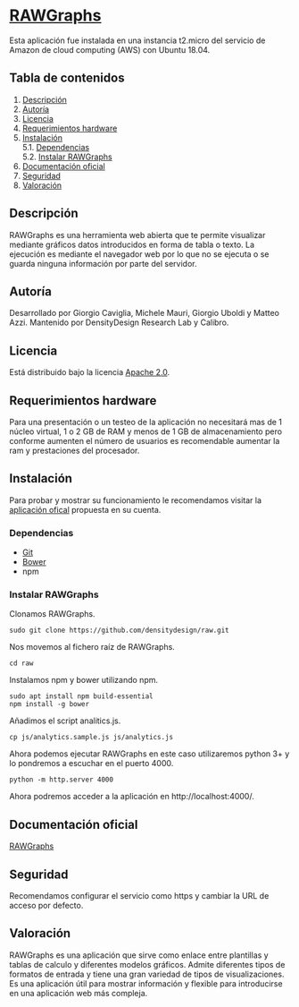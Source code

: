 # [RAWGraphs](https://github.com/densitydesign/raw)

Esta aplicación fue instalada en una instancia t2.micro del servicio de Amazon de cloud computing (AWS) con Ubuntu 18.04.

## Tabla de contenidos

1. [Descripción](#Descripción)
2. [Autoría](#Autoría)
3. [Licencia](#Licencia)
4. [Requerimientos hardware](#Requerimientos-hardware)
5. [Instalación](#Instalación)  
  5.1. [Dependencias](#Dependencias)  
  5.2. [Instalar RAWGraphs](#Instalar-RAWGraphs)  
6. [Documentación oficial](#Documentación-oficial)
7. [Seguridad](#Seguridad)  
9. [Valoración](#Valoración)

## Descripción

RAWGraphs es una herramienta web abierta que te permite visualizar mediante gráficos datos introducidos en forma de tabla o texto. La ejecución es mediante el navegador web por lo que no se ejecuta o se guarda ninguna información por parte del servidor.

## Autoría

Desarrollado por Giorgio Caviglia, Michele Mauri, Giorgio Uboldi y Matteo Azzi. Mantenido por DensityDesign Research Lab y Calibro.

## Licencia
Está distribuido bajo la licencia [Apache 2.0](https://github.com/densitydesign/raw/blob/master/LICENSE).

## Requerimientos hardware
Para una presentación o un testeo de la aplicación no necesitará mas de 1 núcleo virtual, 1 o 2 GB de RAM y menos de 1 GB de almacenamiento pero conforme aumenten el número de usuarios es recomendable aumentar la ram y prestaciones del procesador.

## Instalación
Para probar y mostrar su funcionamiento le recomendamos visitar la [aplicación ofical](http://app.rawgraphs.io/) propuesta en su cuenta.

###  Dependencias
* [Git](https://git-scm.com/book/en/v2/Getting-Started-Installing-Git)
* [Bower](https://bower.io/#installing-bower)
* npm

### Instalar RAWGraphs

Clonamos RAWGraphs.

```
sudo git clone https://github.com/densitydesign/raw.git
```

Nos movemos al fichero raíz de RAWGraphs.

`cd raw`  

Instalamos npm y bower utilizando npm.
``` 
sudo apt install npm build-essential
npm install -g bower
```
Añadimos el script analitics.js.
```
cp js/analytics.sample.js js/analytics.js
```
Ahora podemos ejecutar RAWGraphs en este caso utilizaremos python 3+ y lo pondremos a escuchar en el puerto 4000.
```
python -m http.server 4000
```
Ahora podremos acceder a la aplicación en http://localhost:4000/.

## Documentación oficial

[RAWGraphs](https://github.com/densitydesign/raw/blob/master/README.md)

## Seguridad

Recomendamos configurar el servicio como https y cambiar la URL de acceso por defecto.

## Valoración

RAWGraphs es una aplicación que sirve como enlace entre plantillas y tablas de calculo y diferentes modelos gráficos. Admite diferentes tipos de formatos de entrada y tiene una gran variedad de tipos de visualizaciones. Es una aplicación útil para mostrar información y flexible para introducirse en una aplicación web más compleja.
